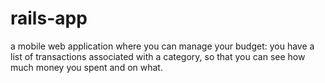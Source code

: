 # rails-app
a mobile web application where you can manage your budget: you have a list of transactions associated with a category, so that you can see how much money you spent and on what.
